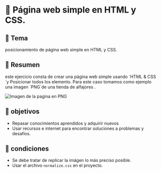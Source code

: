 # :evergreen_tree: Página web simple en HTML y CSS.

## :floppy_disk: Tema

posicionamiento de página web simple en HTML y CSS.

## :floppy_disk: Resumen

este ejercicio consta de crear una página web simple usando ´HTML & CSS´y Posicionar todos los elemento. Para este caso tomamos como ejemplo una imagen ´PNG´de una tienda de alfajores .

![Imagen de la pagina en PNG](https://raw.githubusercontent.com/studioArtbliss/)

## :floppy_disk: objetivos

* Repasar conocimientos aprendidos y adquirir nuevos
* Usar recursos e internet para encontrar soluciones a problemas y desafíos.

## :floppy_disk: condiciones

* Se debe tratar de replicar la imágen lo más preciso posible.
* Usar el archivo `normalize.css` en el proyecto.



